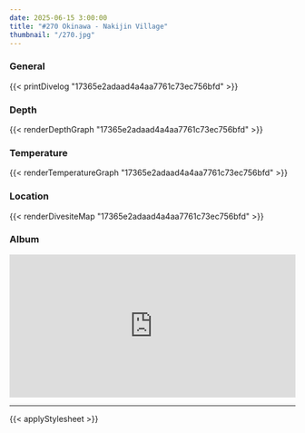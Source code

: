 ```yaml
---
date: 2025-06-15 3:00:00
title: "#270 Okinawa - Nakijin Village"
thumbnail: "/270.jpg"
---
```


### General

{{< printDivelog "17365e2adaad4a4aa7761c73ec756bfd" >}}

### Depth

{{< renderDepthGraph "17365e2adaad4a4aa7761c73ec756bfd" >}}

### Temperature

{{< renderTemperatureGraph "17365e2adaad4a4aa7761c73ec756bfd" >}}

### Location

{{< renderDivesiteMap "17365e2adaad4a4aa7761c73ec756bfd" >}}

### Album

<div class='lr_embed' style='position: relative; padding-bottom: 50%; height: 0; overflow: hidden;'><iframe id='iframe' src='https://lightroom.adobe.com/embed/shares/ce45236378d4424ea8edd38bf5a965d8/slideshow?background_color=%232D2D2D&color=%23999999' frameborder='0'style='width:100%; height:100%; position: absolute; top:0; left:0;' ></iframe></div>

---

{{< applyStylesheet >}}
